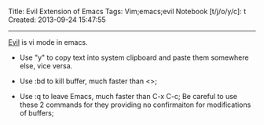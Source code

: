 Title: Evil Extension of Emacs
Tags: Vim;emacs;evil
Notebook [t/j/o/y/c]: t
Created: 2013-09-24 15:47:55

------

[Evil](http://www.emacswiki.org/emacs/Evil) is vi mode in emacs. 

* Use "y" to copy text into system clipboard and paste them somewhere else, vice versa. 

* Use :bd to kill buffer, much faster than <<C-x k RET>>;

* Use :q to leave Emacs, much faster than C-x C-c; Be careful to use these 2 commands for they providing no confirmaiton for modifications of buffers;
